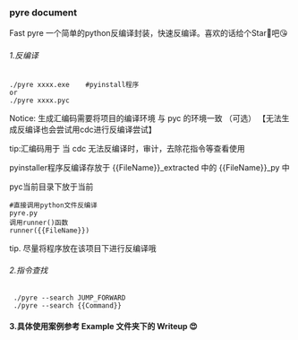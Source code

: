 ###    pyre document

Fast pyre 一个简单的python反编译封装，快速反编译。喜欢的话给个Star💖吧😘

###### 1.反编译

```shell
./pyre xxxx.exe    #pyinstall程序
or
./pyre xxxx.pyc
```

Notice: 生成汇编码需要将项目的编译环境 与 pyc 的环境一致 （可选）  【无法生成反编译也会尝试用cdc进行反编译尝试】

tip:汇编码用于 当 cdc 无法反编译时，审计，去除花指令等查看使用

pyinstaller程序反编译存放于 {{FileName}}_extracted 中的  {{FileName}}_py 中

pyc当前目录下放于当前

```shell
#直接调用python文件反编译
pyre.py 
调用runner()函数
runner({{FileName}})
```

tip. 尽量将程序放在该项目下进行反编译哦

###### 2.指令查找 

```shell
 ./pyre --search JUMP_FORWARD
 ./pyre --search {{Command}}
```

#### 3.具体使用案例参考 Example 文件夹下的 Writeup 😍
